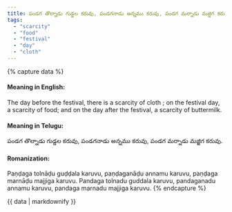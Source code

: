 ```yaml
---
title: పండగ తొల్నాడు గుడ్డల కరువు, పండగనాడు అన్నము కరువు, పండగ మర్నాడు మజ్జిగ కరువు.
tags:
  - "scarcity"
  - "food"
  - "festival"
  - "day"
  - "cloth"
---
```


{% capture data %}
#### Meaning in English:
The day before the festival, there is a scarcity of cloth ; on the festival day, a scarcity of food; and on the day after the festival, a scarcity of buttermilk.

#### Meaning in Telugu:
పండగ తొల్నాడు గుడ్డల కరువు, పండగనాడు అన్నము కరువు, పండగ మర్నాడు మజ్జిగ కరువు.

#### Romanization:
Paṇḍaga tolnāḍu guḍḍala karuvu, paṇḍaganāḍu annamu karuvu, paṇḍaga marnāḍu majjiga karuvu.
Pandaga tolnadu guddala karuvu, pandaganadu annamu karuvu, pandaga marnadu majjiga karuvu.
{% endcapture %}

{{ data | markdownify }}

